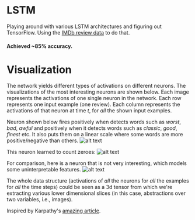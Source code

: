 # LSTM

Playing around with various LSTM architectures and figuring out TensorFlow.
Using the [IMDb review data](http://ai.stanford.edu/~amaas/data/sentiment/ "aclIMDb") to do that.

#### Achieved ~85% accuracy. 
# Visualization
The network yields different types of activations on different neurons. The visualizations of the most interesting neurons are shown below. Each image represents the activations of one single neuron in the network. Each row represents one input example (one review). Each column represents the activations of that neuron at time *t*, for *all* the shown input examples.

Neuron shown below fires positively when detects words such as *worst*, *bad*, *awful* and positively when it detects words such as *classic*, *good*, *finest* etc.
It also puts them on a linear scale where some words are more positive/negative than others.
![alt text](https://github.com/bgavran3/LSTM/blob/master/img/sentiment_detector.png "")

This neuron learned to count zeroes:
![alt text](https://github.com/bgavran3/LSTM/blob/master/img/zero_counter.png "")

For comparison, here is a neuron that is not very interesting, which models some uninterpretable features.
![alt text](https://github.com/bgavran3/LSTM/blob/master/img/not_interesting.png "")

The whole data structure (activations of *all* the neurons for *all* the examples for *all* the time steps) could be seen as a 3d tensor from which we're extracting various lower dimensional slices (in this case, abstractions over two variables, i.e., images). 

Inspired by Karpathy's [amazing article](http://karpathy.github.io/2015/05/21/rnn-effectiveness/ "").

